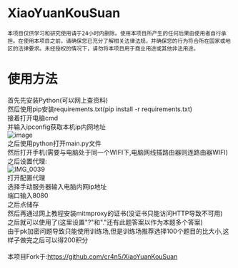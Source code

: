 # XiaoYuanKouSuan

`本项目仅供学习和研究使用请于24小时内删除。使用本项目所产生的任何后果由使用者自行承担。在使用本项目之前，请确保您已充分了解相关法律法规，并确保您的行为符合所在国家或地区的法律要求。未经授权的情况下，请勿将本项目用于商业用途或其他非法用途。`

# 使用方法
首先先安装Python(可以网上查资料)<br>
然后使用pip安装requirements.txt(pip install -r requirements.txt)<br>
接着打开电脑cmd<br>
并输入ipconfig获取本机ip内网地址<br>
![image](https://github.com/user-attachments/assets/a69ddb4d-28dc-4599-98a9-854807473c45)<br>
之后使用python打开main.py文件<br>
然后打开手机(需要与电脑处于同一个WIFI下,电脑网线插路由器则连路由器WIFI)<br>
之后设置代理:<br>
![IMG_0039](https://github.com/user-attachments/assets/35ccf3d4-f1ef-4709-b685-fba2b5300d76)<br>
打开配置代理<br>
选择手动服务器输入电脑内网ip地址<br>
端口输入8080<br>
之后点储存<br>
然后再通过网上教程安装mitmproxy的证书(没证书只能访问HTTP导致不可用)<br>
之后就可以使用了(这里设置"?"和"."还有此题答案以作为本题多个答案)<br>
由于pk加密问题导致只能使用训练场,但是训练场推荐选择100个题目的比大小,这样子做完之后可以得200积分<br>
<br>
本项目Fork于:https://github.com/cr4n5/XiaoYuanKouSuan<br>
